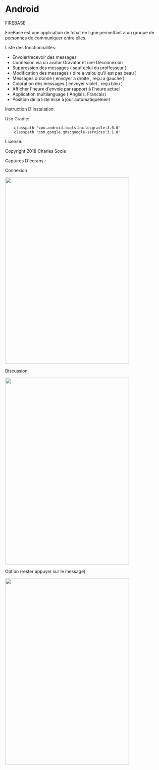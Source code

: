 # Android

FIREBASE

FireBase est une application de tchat en ligne permettant à un groupe de personnes de communiquer entre elles.

Liste des fonctionnalités:
  - Envoier/recevoir des messages
  - Connexion via un avatar Gravatar et une Déconnexion
  - Suppression des messages ( sauf celui du proffesseur )
  - Modification des messages ( dire a valou qu'il est pas beau )
  - Messages ordonné ( envoyer a droite , reçu a gauche )
  - Coloration des messages ( envoyer violet , reçu bleu )
  - Afficher l'heure d'envoie par rapport à l'heure actuel
  - Application multilanguage ( Anglais, Francais)
  - Position de la liste mise à jour automatiquement 
 
 Instruction D'instalation:
 
 Use Gradle:
 
        classpath 'com.android.tools.build:gradle:3.0.0'
        classpath 'com.google.gms:google-services:3.1.0'
 
 License:
 
 Copyright 2018 Charles Socie
 
 Captures D'écrans :
 
 Connexion 
 
 <img src="https://github.com/charlesocie/Android/blob/master/Ressouce/Screenshot_2018-01-26-12-19-54.png" data-canonical-src="https://github.com/charlesocie/Android/blob/master/Ressouce/Screenshot_2018-01-26-12-19-54.png" width="400" height="600" />
 
 Discussion
 
  <img src="https://github.com/charlesocie/Android/blob/master/Ressouce/Screenshot_2018-01-26-12-20-26.png" data-canonical-src="https://github.com/charlesocie/Android/blob/master/Ressouce/Screenshot_2018-01-26-12-20-26.png" width="400" height="600" />

 
 Option (rester appuyer sur le message)
 
  <img src="https://github.com/charlesocie/Android/blob/master/Ressouce/Screenshot_2018-01-26-12-20-37.png" data-canonical-src="https://github.com/charlesocie/Android/blob/master/Ressouce/Screenshot_2018-01-26-12-20-37.png" width="400" height="600" />

